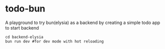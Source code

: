 # todo-bun
A playground to try bun(elysia) as a backend by creating a simple todo app
to start backend
```
cd backend-elysia
bun run dev #for dev mode with hot reloading
```